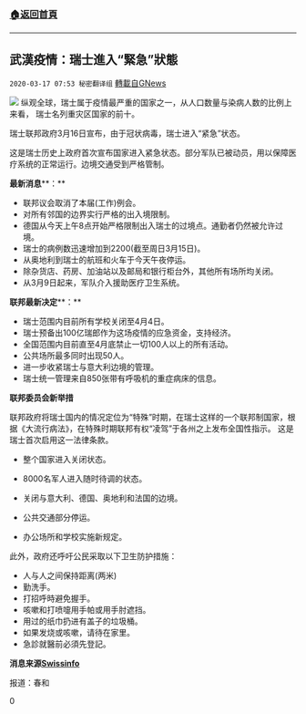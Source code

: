 ###  [:house:返回首頁](https://github.com/ourhimalayas/txt)
---

## 武漢疫情：瑞士進入“緊急”狀態
`2020-03-17 07:53 秘密翻译组` [轉載自GNews](https://gnews.org/zh-hant/143185/)

![](https://s3-ap-northeast-1.amazonaws.com/news.guo.offload.media/wp-content/uploads/2020/03/17075204/2-52.jpg)
纵观全球，瑞士属于疫情最严重的国家之一，从人口数量与染病人数的比例上来看， 瑞士名列重灾区国家的前十。

瑞士联邦政府3月16日宣布，由于冠状病毒，瑞士进入“紧急”状态。

这是瑞士历史上政府首次宣布国家进入紧急状态。部分军队已被动员，用以保障医疗系统的正常运行。边境交通受到严格管制。

**最新消息****：**

- 联邦议会取消了本届(工作)例会。
- 对所有邻国的边界实行严格的出入境限制。
- 德国从今天上午8点开始严格限制出入瑞士的过境点。通勤者仍然被允许过境。
- 瑞士的病例数迅速增加到2200(截至周日3月15日)。
- 从奥地利到瑞士的航班和火车于今天午夜停运。
- 除杂货店、药房、加油站以及邮局和银行柜台外，其他所有场所均关闭。
- 从3月9日起来，军队介入援助医疗卫生系统。


**联邦最新决定****：**

- 瑞士范围内目前所有学校关闭至4月4日。
- 瑞士预备出100亿瑞郎作为这场疫情的应急资金，支持经济。
- 全国范围内目前直至4月底禁止一切100人以上的所有活动。
- 公共场所最多同时出现50人。
- 进一步收紧瑞士与意大利边境的管理。
- 瑞士统一管理来自850张带有呼吸机的重症病床的信息。


**联邦委员会新举措**

联邦政府将瑞士国内的情况定位为“特殊”时期，在瑞士这样的一个联邦制国家，根据《大流行病法》，在特殊时期联邦有权“凌驾”于各州之上发布全国性指示。 这是瑞士首次启用这一法律条款。

- 整个国家进入关闭状态。
- 8000名军人进入随时待调的状态。


- 关闭与意大利、德国、奥地利和法国的边境。
- 公共交通部分停运。
- 办公场所和学校实施新规定。


此外，政府还呼吁公民采取以下卫生防护措施：

- 人与人之间保持距离(两米)
- 勤洗手。
- 打招呼時避免握手。
- 咳嗽和打喷嚏用手帕或用手肘遮挡。
- 用过的纸巾扔进有盖子的垃圾桶。
- 如果发烧或咳嗽，请待在家里。
- 急診就醫前必須先登記。


**消息来源**[**Swissinfo**](https://www.swissinfo.ch/chi/dossiers/%E6%96%B0%E5%86%A0%E7%97%85%E6%AF%92%E5%9C%A8%E7%91%9E%E5%A3%AB)

报道：春和

0
